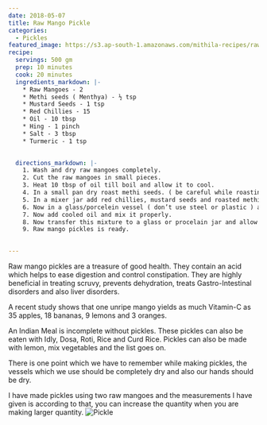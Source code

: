 ```yaml
---
date: 2018-05-07
title: Raw Mango Pickle
categories:
  - Pickles
featured_image: https://s3.ap-south-1.amazonaws.com/mithila-recipes/raw_mango_pickles1_small.jpg
recipe:
  servings: 500 gm
  prep: 10 minutes
  cook: 20 minutes
  ingredients_markdown: |-
    * Raw Mangoes - 2 
    * Methi seeds ( Menthya) - ½ tsp
    * Mustard Seeds - 1 tsp 
    * Red Chillies - 15 
    * Oil - 10 tbsp
    * Hing - 1 pinch
    * Salt - 3 tbsp
    * Turmeric - 1 tsp
 

  directions_markdown: |-
    1. Wash and dry raw mangoes completely.
    2. Cut the raw mangoes in small pieces.
    3. Heat 10 tbsp of oil till boil and allow it to cool.
    4. In a small pan dry roast methi seeds. ( be careful while roasting methi seeds, don’t over roast them, else they will turn bitter )
    5. In a mixer jar add red chillies, mustard seeds and roasted methi seeds and blend them to coarse powder.( keep red chillies in sunlight till they turn crispy before grinding them)
    6. Now in a glass/porcelein vessel ( don’t use steel or plastic ) add raw mangoes, salt, turmeric, hing and grinded mixture and mix it.
    7. Now add cooled oil and mix it properly.
    8. Now transfer this mixture to a glass or procelain jar and allow it to marinate for 10 to 15 days or even more. Pickles gets tastier as it ages.
    9. Raw mango pickles is ready. 
 

---
```

Raw mango pickles are a treasure of good health. They contain an acid which helps to ease digestion and control constipation. They are highly beneficial in treating scruvy, prevents dehydration, treats Gastro-Intestinal disorders and also liver disorders.

A recent study shows that one unripe mango yields as much  Vitamin-C as 35 apples, 18 bananas, 9 lemons and 3 oranges.

An Indian Meal is incomplete without pickles. These pickles can also be eaten with Idly, Dosa, Roti, Rice and Curd Rice. Pickles can also be made with lemon, mix vegetables and the list goes on.

There is one point which we have to remember while making pickles, the vessels which we use should be completely dry and also our hands should be dry.

I have made pickles using two raw mangoes and the measurements I have given is  according to that, you can increase the quantity when you are making larger quantity.
![Pickle](https://s3.ap-south-1.amazonaws.com/mithila-recipes/raw_mango_pickles2_small.jpg)

